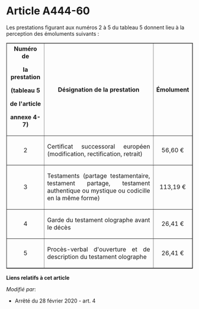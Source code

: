 # Article A444-60

Les prestations figurant aux numéros 2 à 5 du tableau 5 donnent lieu à la perception des émoluments suivants :

<table border="1">
  <tbody>
    <tr>
      <th>Numéro de

la prestation

(tableau 5

de l'article

annexe 4-7)</th>
      <th>

Désignation de la prestation</th>
      <th>

Émolument</th>
    </tr>
    <tr>
      <td align="center">

2</td>
      <td align="justify">

Certificat successoral européen (modification, rectification, retrait)</td>
      <td align="center">

56,60 €</td>
    </tr>
    <tr>
      <td align="center">

3</td>
      <td align="justify">

Testaments (partage testamentaire, testament partage, testament authentique ou mystique ou codicille en la même forme)</td>
      <td align="center">

113,19 €</td>
    </tr>
    <tr>
      <td align="center">

4</td>
      <td align="justify">

Garde du testament olographe avant le décès</td>
      <td align="center">

26,41 €</td>
    </tr>
    <tr>
      <td align="center">

5</td>
      <td align="justify">

Procès-verbal d'ouverture et de description du testament olographe</td>
      <td align="center">

26,41 €</td>
    </tr>
  </tbody>
</table>

**Liens relatifs à cet article**

_Modifié par_:

  - Arrêté du 28 février 2020 - art. 4
